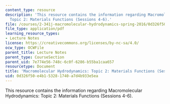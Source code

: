 ```yaml
---
content_type: resource
description: 'This resource contains the information regarding Macromolecular Hydrodynamics:
  Topic 2: Materials Functions (Sessions 4-6).'
file: /courses/2-341j-macromolecular-hydrodynamics-spring-2016/0d326f50e4b153281740a7d4b933e5ea_MIT2_341JS16_Lec06-slides.pdf
file_type: application/pdf
learning_resource_types:
- Lecture Notes
license: https://creativecommons.org/licenses/by-nc-sa/4.0/
ocw_type: OCWFile
parent_title: Lecture Notes
parent_type: CourseSection
parent_uid: 7e774e56-748c-6c0f-6286-b55ba1caa657
resourcetype: Document
title: 'Macromolecular Hydrodynamics: Topic 2: Materials Functions (Sessions 4-6)'
uid: 0d326f50-e4b1-5328-1740-a7d4b933e5ea
---
```

This resource contains the information regarding Macromolecular Hydrodynamics: Topic 2: Materials Functions (Sessions 4-6).